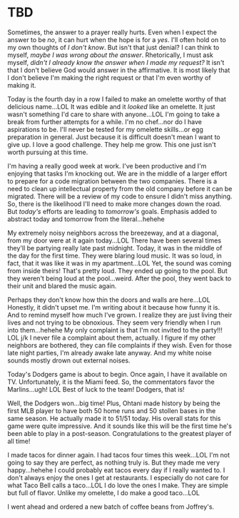 # TBD

Sometimes, the answer to a prayer really hurts. Even when I expect the answer to be *no*, it can hurt when the hope is for a *yes*. I'll often hold on to my own thoughts of *I don't know*. But isn't that just denial? I can think to myself, *maybe I was wrong about the answer*. Rhetorically, I must ask myself, *didn't I already know the answer when I made my request?* It isn't that I don't believe God would answer in the affirmative. It is most likely that I don't believe I'm making the right request or that I'm even worthy of making it.

Today is the fourth day in a row I failed to make an omelette worthy of that delicious name...LOL It was edible and it *looked* like an omelette. It just wasn't something I'd care to share with anyone...LOL I'm going to take a break from further attempts for a while. I'm no chef...nor do I have aspirations to be. I'll never be tested for my omelette skills...or egg preparation in general. Just because it is difficult doesn't mean I want to give up. I love a good challenge. They help me grow. This one just isn't worth pursuing at this time.

I'm having a really good week at work. I've been productive and I'm enjoying that tasks I'm knocking out. We are in the middle of a larger effort to prepare for a code migration between the two companies. There is a need to clean up intellectual property from the old company before it can be migrated. There will be a review of my code to ensure I didn't miss anything. So, there is the likelihood I'll need to make more changes down the road. But *today's* efforts are leading to *tomorrow's* goals. Emphasis added to abstract today and tomorrow from the literal...hehehe

My extremely noisy neighbors across the breezeway, and at a diagonal, from my door were at it again today...LOL There have been several times they'll be partying really late past midnight. Today, it was in the middle of the day for the first time. They were blaring loud music. It was so loud, in fact, that it was like it was in my apartment...LOL Yet, the sound was coming from inside theirs! That's pretty loud. They ended up going to the pool. But they weren't being loud at the pool...weird. After the pool, they went back to their unit and blared the music again.

Perhaps they don't know how thin the doors and walls are here...LOL Honestly, it didn't upset me. I'm writing about it because how funny it is. And to remind myself how much I've grown. I realize they are just living their lives and not trying to be obnoxious. They seem very friendly when I run into them...hehehe My only complaint is that I'm not invited to the party!!! LOL j/k I never file a complaint about them, actually. I figure if my other neighbors are bothered, they can file complaints if they wish. Even for those late night parties, I'm already awake late anyway. And my white noise sounds mostly drown out external noises.

Today's Dodgers game is about to begin. Once again, I have it available on TV. Unfortunately, it is the Miami feed. So, the commentators favor the Marlins...ugh! LOL Best of luck to the team! Dodgers, that is!

Well, the Dodgers won...big time! Plus, Ohtani made history by being the first MLB player to have both 50 home runs and 50 stollen bases in the same season. He actually made it to 51/51 today. His overall stats for this game were quite impressive. And it sounds like this will be the first time he's been able to play in a post-season. Congratulations to the greatest player of all time!

I made tacos for dinner again. I had tacos four times this week...LOL I'm not going to say they are perfect, as nothing truly is. But they made me very happy...hehehe I could probably eat tacos every day if I really wanted to. I don't always enjoy the ones I get at restaurants. I especially do not care for what Taco Bell calls a taco...LOL I do love the ones I make. They are simple but full of flavor. Unlike my omelette, I do make a good taco...LOL

I went ahead and ordered a new batch of coffee beans from Joffrey's.